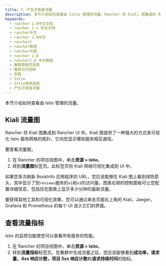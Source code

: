 ```yaml
---
title: 7、产生并查看流量
description: 本节介绍如何查看由 Istio 管理的流量。Rancher 将 Kiali 图集成到 Rancher UI 中。Kiali 图提供了一种强大的方式来可视化 Istio 服务网格的拓扑。它向您显示哪些服务相互通信。
keywords:
  - rancher 2.0中文文档
  - rancher 2.x 中文文档
  - rancher中文
  - rancher 2.0中文
  - rancher2
  - rancher教程
  - rancher中国
  - rancher 2.0
  - rancher2.0 中文教程
  - 集群管理员指南
  - 集群访问控制
  - 告警
  - Istio
  - Istio使用指南
  - 产生并查看流量
---
```


本节介绍如何查看由 Istio 管理的流量。

## Kiali 流量图

Rancher 将 Kiali 图集成到 Rancher UI 中。Kiali 图提供了一种强大的方式来可视化 Istio 服务网格的拓扑。它向您显示哪些服务相互通信。

要查看流量图，

1. 在 Rancher 的项目视图中，单击**资源 > Istio**。
1. 转到**流量图**标签页。此标签页将 Kiali 网络可视化集成到 UI 中。

如果您多次刷新 BookInfo 应用程序的 URL，您应该能够在 Kiali 图上看到绿色箭头，其中显示了到`reviews`服务的`v1`和`v3`的访问量。图表右侧的控制面板可让您配置详细信息，包括应在图表上显示多少分钟的最新流量。

要获得其他工具和可视化效果，您可以通过单击页面右上角的 Kiali，Jaeger，Grafana 和 Prometheus 的每个 UI 进入它们的界面。

## 查看流量指标

Istio 的监控功能使您可以查看所有服务的性能。

1. 在 Rancher 的项目视图中，单击**资源 > Istio**。
1. 转到**流量指标**标签页。在集群中生成流量之后，您应该能够看到**成功率，请求量，4xx 响应计数，项目 5xx 响应计数**和**请求持续时间**的指标。
